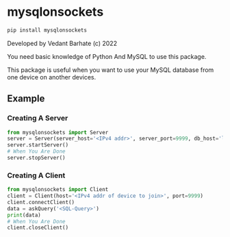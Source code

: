 # mysqlonsockets


```cmd
pip install mysqlonsockets
```

Developed by Vedant Barhate (c) 2022

You need basic knowledge of Python And MySQL to use this package.

This package is useful when you want to use your MySQL database from one device on another devices.


## Example

### Creating A Server
```python
from mysqlonsockets import Server
server = Server(server_host='<IPv4 addr>', server_port=9999, db_host='localhost', db_user='root', db_pswd='<user-pswd>', db_name='<database name>')
server.startServer()
# When You Are Done
server.stopServer()
```

### Creating A Client
```python
from mysqlonsockets import Client
client = Client(host='<IPv4 addr of device to join>', port=9999)
client.connectClient()
data = askQuery('<SQL-Query>')
print(data)
# When You Are Done
client.closeClient()
```